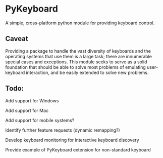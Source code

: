 PyKeyboard
==========

A simple, cross-platform python module for providing keyboard control.

Caveat
------

Providing a package to handle the vast diversity of keyboards and the operating
systems that use them is a large task; there are innumerable special cases and
exceptions. This module seeks to serve as a solid foundation that should be able
to solve most problems of emulating user-keyboard interaction, and be easily
extended to solve new problems.

Todo:
-----
Add support for Windows

Add support for Mac

Add support for mobile systems?

Identify further feature requests (dynamic remapping?)

Develop keyboard monitoring for interactive keyboard discovery

Provide example of PyKeyboard extension for non-standard keyboard



